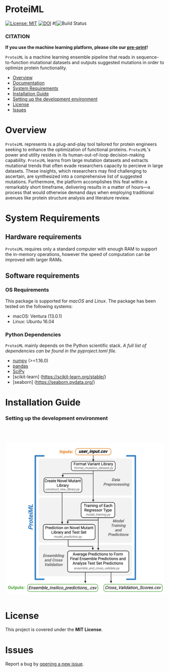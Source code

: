 # ProteiML
[![License: MIT](https://img.shields.io/badge/License-MIT-yellow.svg)](https://opensource.org/licenses/MIT)
[![DOI](https://zenodo.org/badge/{666693326}.svg)](https://zenodo.org/badge/latestdoi/{666693326})
#[![Build Status]()

### CITATION
**If you use the machine learning platform, please cite our [pre-print](https://doi.org/10.1101/2023.04.13.536801)!**  



`ProteiML` is a machine learning ensemble pipeline that reads in sequence-to-function mutational datasets and outputs suggested mutations in order to optimize protein functionality. 

- [Overview](#overview)
- [Documentation](#documentation)
- [System Requirements](#system-requirements)
- [Installation Guide](#installation-guide)
- [Setting up the development environment](#setting-up-the-development-environment)
- [License](#license)
- [Issues](https://github.com/sarahwaity/ProteiML/issues)

# Overview
`ProteiML` represents is a plug-and-play tool tailored for protein engineers seeking to enhance the optimization of functional proteins. `ProteiML`'s power and utility resides in its human-out-of-loop decision-making capability. `ProteiML` learns from large mutation datasets and extracts mutational trends that often evade researchers capacity to percieve in large datasets. These insights, which researchers may find challenging to ascertain, are synthesized into a comprehensive list of suggested mutations. Furthermore, the platform accomplishes this feat within a remarkably short timeframe, delivering results in a matter of hours—a process that would otherwise demand days when employing traditional avenues like protein structure analysis and literature review.


# System Requirements
## Hardware requirements
`ProteiML` requires only a standard computer with enough RAM to support the in-memory operations, however the speed of computation can be improved with larger RAMs.

## Software requirements
### OS Requirements
This package is supported for *macOS* and *Linux*. The package has been tested on the following systems:
+ macOS: Ventura (13.0.1)
+ Linux: Ubuntu 16.04

### Python Dependencies
`ProteiML` mainly depends on the Python scientific stack. 
*A full list of dependencies can be found in the pyproject.toml file.*

- [numpy](http://www.numpy.org/) (>=1.16.0)
- [pandas](https://pandas.pydata.org/)
- [SciPy](https://scipy.org/)
- [scikit-learn] (https://scikit-learn.org/stable/)
- [seaborn] (https://seaborn.pydata.org/)



# Installation Guide

### Setting up the development environment
<img src=DOCS/workflow.png width=500 align="right" vspace = "50">


# License
This project is covered under the **MIT License**.


# Issues
Report a bug by [opening a new issue](https://github.com/sarahwaity/ProteiML/issues).
